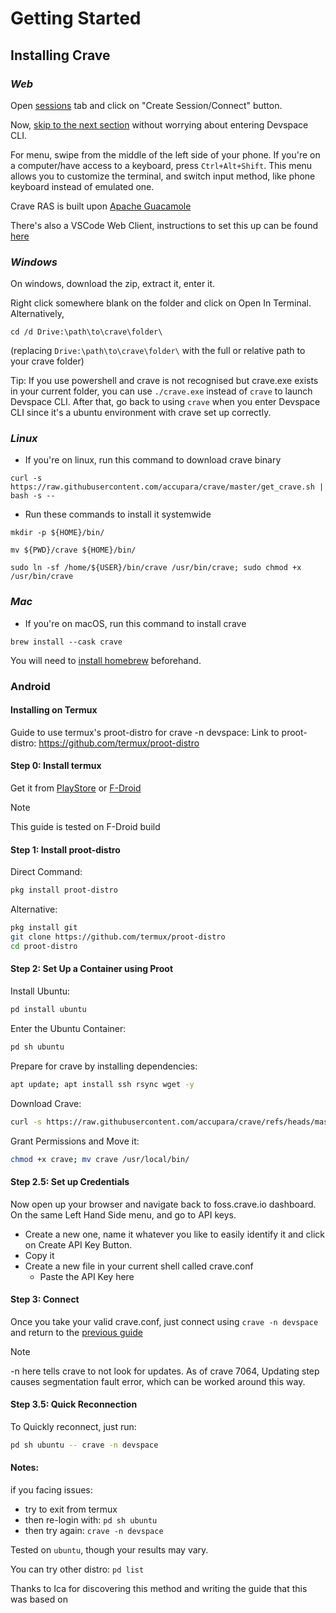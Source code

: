 # Getting Started 
## Installing Crave
### *Web*

Open [sessions](https://foss.crave.io/app/#/session?team=14) tab and
click on "Create Session/Connect" button.

Now, [skip to the next
section](./Crave_Devspace#setting-up-the-project) without worrying about entering Devspace CLI.

For menu, swipe from the middle of the left side of your phone. If you're on a computer/have access to a keyboard, press `Ctrl+Alt+Shift`. This menu allows you to customize the terminal, and switch input method, like phone keyboard instead of emulated one. 

Crave RAS is built upon [Apache Guacamole](https://guacamole.apache.org/)

There's also a VSCode Web Client, instructions to set this up can be found [here](./Crave_Tricks#wiki/Crave_Tricks#vs-code-web)

### *Windows*

On windows, download the zip, extract it, enter it.

Right click somewhere blank on the folder and click on Open In Terminal.
Alternatively,

```
cd /d Drive:\path\to\crave\folder\ 
```

(replacing `Drive:\path\to\crave\folder\` with the full or relative path to your
crave folder)


Tip: If you use powershell and crave is not recognised but crave.exe exists in your current folder, you can use `./crave.exe` instead of `crave` to launch Devspace CLI. After that, go back to using `crave` when you enter Devspace CLI since it's a ubuntu environment with crave set up correctly.

### *Linux*

- If you're on linux, run this command to download crave binary

```
curl -s https://raw.githubusercontent.com/accupara/crave/master/get_crave.sh | bash -s -- 
```

- Run these commands to install it systemwide

```
mkdir -p ${HOME}/bin/
```

```
mv ${PWD}/crave ${HOME}/bin/ 
```

```
sudo ln -sf /home/${USER}/bin/crave /usr/bin/crave; sudo chmod +x /usr/bin/crave 
```

### *Mac*

- If you're on macOS, run this command to install crave

```
brew install --cask crave
```
You will need to [install homebrew](https://brew.sh/) beforehand.

### Android
#### Installing on Termux

Guide to use termux's proot-distro for crave -n devspace:
Link to proot-distro: https://github.com/termux/proot-distro

#### Step 0: Install termux
Get it from [PlayStore](https://play.google.com/store/apps/details?id=com.termux&hl=en_IN) or [F-Droid](https://f-droid.org/en/packages/com.termux/)

> [!NOTE]  
> This guide is tested on F-Droid build
#### Step 1: Install proot-distro
Direct Command:
```bash
pkg install proot-distro
```

Alternative:
```bash
pkg install git
git clone https://github.com/termux/proot-distro
cd proot-distro
```

#### Step 2: Set Up a Container using Proot
Install Ubuntu:
```bash
pd install ubuntu
```

Enter the Ubuntu Container:
```bash
pd sh ubuntu
```

Prepare for crave by installing dependencies:
```bash
apt update; apt install ssh rsync wget -y
```

Download Crave:
```bash
curl -s https://raw.githubusercontent.com/accupara/crave/refs/heads/master/get_crave.sh | bash -s --
```

Grant Permissions and Move it:
```bash
chmod +x crave; mv crave /usr/local/bin/
```

#### Step 2.5: Set up Credentials
Now open up your browser and navigate back to foss.crave.io dashboard. On the same Left Hand Side menu, and go to API keys.
- Create a new one, name it whatever you like to easily identify it and
click on Create API Key Button.
- Copy it
- Create a new file in your current shell called crave.conf
    - Paste the API Key here
#### Step 3: Connect
Once you take your valid crave.conf, just connect using `crave -n devspace` and return to the [previous guide](./Crave_Devspace.md##setting-up-the-project)

> [!NOTE]  
> -n here tells crave to not look for updates. As of crave 7064, Updating step causes segmentation fault error, which can be worked around this way.

#### Step 3.5: Quick Reconnection
To Quickly reconnect, just run:
```bash
pd sh ubuntu -- crave -n devspace
```

#### Notes: 
if you facing issues:
- try to exit from termux
- then re-login with: 
    `pd sh ubuntu`
- then try again:
    `crave -n devspace`

Tested on `ubuntu`, though your results may vary.

You can try other distro: 
`pd list`

Thanks to Ica for discovering this method and writing the guide that this was based on